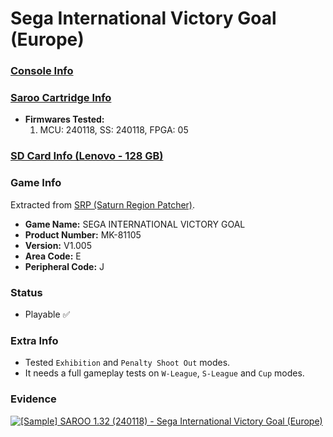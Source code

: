# Sega International Victory Goal (Europe)

### [Console Info](../../../../Info/Consoles/VA13/README.md)

### [Saroo Cartridge Info](../../../../Info/Cartridges/RetroGameParadiseStore/1.32F/README.md)

- <b>Firmwares Tested:</b>
  1. MCU: 240118, SS: 240118, FPGA: 05

### [SD Card Info (Lenovo - 128 GB)](../../../../Info/SdCards/Lenovo/128GB/fat32/README.md)

### Game Info

Extracted from [SRP (Saturn Region Patcher)](https://segaxtreme.net/resources/saturn-region-patcher.81/download).

- <b>Game Name:</b> SEGA INTERNATIONAL VICTORY GOAL
- <b>Product Number:</b> MK-81105
- <b>Version:</b> V1.005
- <b>Area Code:</b> E
- <b>Peripheral Code:</b> J

### Status

- Playable :white_check_mark:

### Extra Info

- Tested `Exhibition` and `Penalty Shoot Out` modes.
- It needs a full gameplay tests on `W-League`, `S-League` and `Cup` modes.

### Evidence

[![[Sample] SAROO 1.32 (240118) - Sega International Victory Goal (Europe)](https://img.youtube.com/vi/sZD1sqI0s50/0.jpg)](https://www.youtube.com/watch?v=sZD1sqI0s50)
